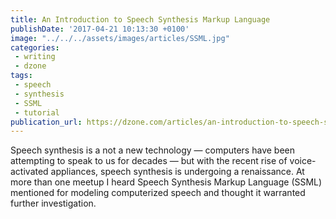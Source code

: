 ```yaml
---
title: An Introduction to Speech Synthesis Markup Language
publishDate: '2017-04-21 10:13:30 +0100'
image: "../../../assets/images/articles/SSML.jpg"
categories:
 - writing
 - dzone
tags:
 - speech
 - synthesis
 - SSML
 - tutorial
publication_url: https://dzone.com/articles/an-introduction-to-speech-synthesis-markup-languag
---
```


Speech synthesis is a not a new technology — computers have been attempting to speak to us for decades — but with the recent rise of voice-activated appliances, speech synthesis is undergoing a renaissance. At more than one meetup I heard Speech Synthesis Markup Language (SSML) mentioned for modeling computerized speech and thought it warranted further investigation.
